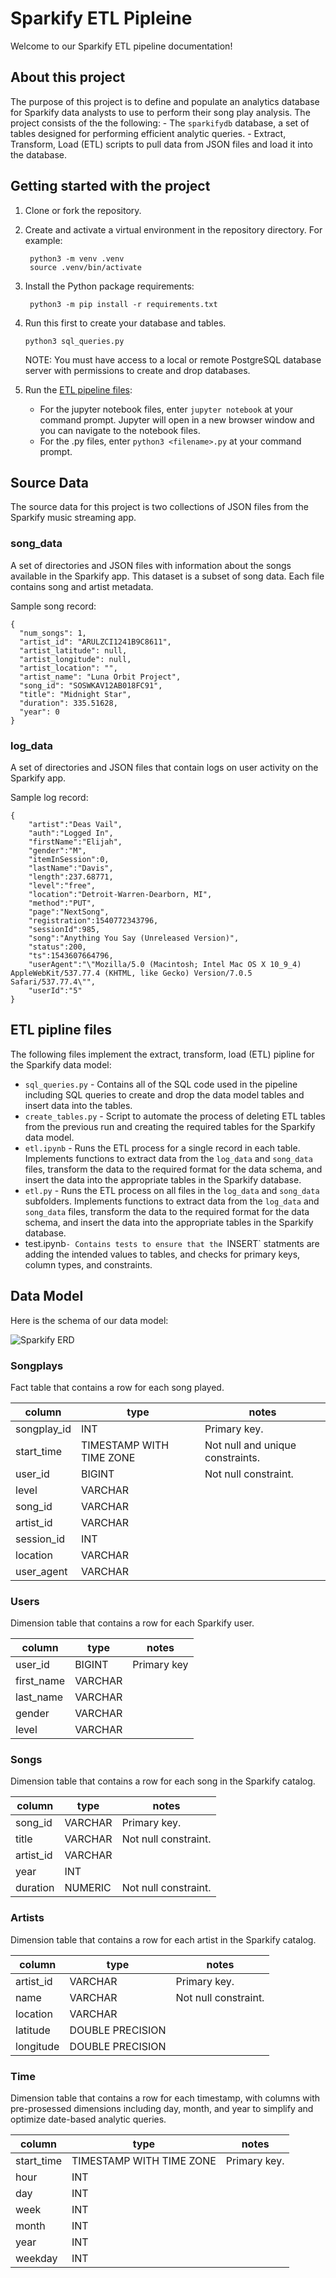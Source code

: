 # Sparkify ETL Pipleine

Welcome to our Sparkify ETL pipeline documentation!

## About this project

The purpose of this project is to define and populate an analytics database for Sparkify data analysts to use to perform their song play analysis. The project consists of the the following: - The `sparkifydb` database, a set of tables designed for performing efficient analytic queries. - Extract, Transform, Load (ETL) scripts to pull data from JSON files and load it into the database.

## Getting started with the project

1. Clone or fork the repository.
2. Create and activate a virtual environment in the repository directory. For example:
   ```
    python3 -m venv .venv
    source .venv/bin/activate
   ```
3. Install the Python package requirements:

   ```
    python3 -m pip install -r requirements.txt
   ```

4. Run this first to create your database and tables.

   `python3 sql_queries.py`

   NOTE: You must have access to a local or remote PostgreSQL database server with permissions to create and drop databases.

5. Run the [ETL pipeline files](#etl-pipeline-files):
   - For the jupyter notebook files, enter `jupyter notebook` at your command prompt. Jupyter will open in a new browser window and you can navigate to the notebook files.
   - For the .py files, enter `python3 <filename>.py` at your command prompt.

## Source Data

The source data for this project is two collections of JSON files from the Sparkify music streaming app.

### song_data

A set of directories and JSON files with information about the songs available in the Sparkify app. This dataset is a subset of song data. Each file contains song and artist metadata.

Sample song record:

```
{
  "num_songs": 1,
  "artist_id": "ARULZCI1241B9C8611",
  "artist_latitude": null,
  "artist_longitude": null,
  "artist_location": "",
  "artist_name": "Luna Orbit Project",
  "song_id": "SOSWKAV12AB018FC91",
  "title": "Midnight Star",
  "duration": 335.51628,
  "year": 0
}
```

### log_data

A set of directories and JSON files that contain logs on user activity on the Sparkify app.

Sample log record:

```
{
    "artist":"Deas Vail",
    "auth":"Logged In",
    "firstName":"Elijah",
    "gender":"M",
    "itemInSession":0,
    "lastName":"Davis",
    "length":237.68771,
    "level":"free",
    "location":"Detroit-Warren-Dearborn, MI",
    "method":"PUT",
    "page":"NextSong",
    "registration":1540772343796,
    "sessionId":985,
    "song":"Anything You Say (Unreleased Version)",
    "status":200,
    "ts":1543607664796,
    "userAgent":"\"Mozilla/5.0 (Macintosh; Intel Mac OS X 10_9_4) AppleWebKit/537.77.4 (KHTML, like Gecko) Version/7.0.5 Safari/537.77.4\"",
    "userId":"5"
}
```

## ETL pipline files

The following files implement the extract, transform, load (ETL) pipline for the Sparkify data model:

- `sql_queries.py` - Contains all of the SQL code used in the pipeline including SQL queries to create and drop the data model tables and insert data into the tables.
- `create_tables.py` - Script to automate the process of deleting ETL tables from the previous run and creating the required tables for the Sparkify data model.
- `etl.ipynb` - Runs the ETL process for a single record in each table. Implements functions to extract data from the `log_data` and `song_data` files, transform the data to the required format for the data schema, and insert the data into the appropriate tables in the Sparkify database.
- `etl.py` - Runs the ETL process on all files in the `log_data` and `song_data` subfolders. Implements functions to extract data from the `log_data` and `song_data` files, transform the data to the required format for the data schema, and insert the data into the appropriate tables in the Sparkify database.
- test.ipynb`- Contains tests to ensure that the `INSERT` statments are adding the intended values to tables, and checks for primary keys, column types, and constraints.

## Data Model

Here is the schema of our data model:

![Sparkify ERD](erd.png)

### Songplays

Fact table that contains a row for each song played.

| column      | type                     | notes                            |
| ----------- | ------------------------ | -------------------------------- |
| songplay_id | INT                      | Primary key.                     |
| start_time  | TIMESTAMP WITH TIME ZONE | Not null and unique constraints. |
| user_id     | BIGINT                   | Not null constraint.             |
| level       | VARCHAR                  |                                  |
| song_id     | VARCHAR                  |                                  |
| artist_id   | VARCHAR                  |                                  |
| session_id  | INT                      |                                  |
| location    | VARCHAR                  |                                  |
| user_agent  | VARCHAR                  |                                  |

### Users

Dimension table that contains a row for each Sparkify user.

| column     | type    | notes       |
| ---------- | ------- | ----------- |
| user_id    | BIGINT  | Primary key |
| first_name | VARCHAR |             |
| last_name  | VARCHAR |             |
| gender     | VARCHAR |             |
| level      | VARCHAR |             |

### Songs

Dimension table that contains a row for each song in the Sparkify catalog.

| column    | type    | notes                |
| --------- | ------- | -------------------- |
| song_id   | VARCHAR | Primary key.         |
| title     | VARCHAR | Not null constraint. |
| artist_id | VARCHAR |                      |
| year      | INT     |                      |
| duration  | NUMERIC | Not null constraint. |

### Artists

Dimension table that contains a row for each artist in the Sparkify catalog.

| column    | type             | notes                |
| --------- | ---------------- | -------------------- |
| artist_id | VARCHAR          | Primary key.         |
| name      | VARCHAR          | Not null constraint. |
| location  | VARCHAR          |                      |
| latitude  | DOUBLE PRECISION |                      |
| longitude | DOUBLE PRECISION |                      |

### Time

Dimension table that contains a row for each timestamp, with columns with pre-prosessed dimensions including day, month, and year to simplify and optimize date-based analytic queries.

| column     | type                     | notes        |
| ---------- | ------------------------ | ------------ |
| start_time | TIMESTAMP WITH TIME ZONE | Primary key. |
| hour       | INT                      |              |
| day        | INT                      |              |
| week       | INT                      |              |
| month      | INT                      |              |
| year       | INT                      |              |
| weekday    | INT                      |              |
